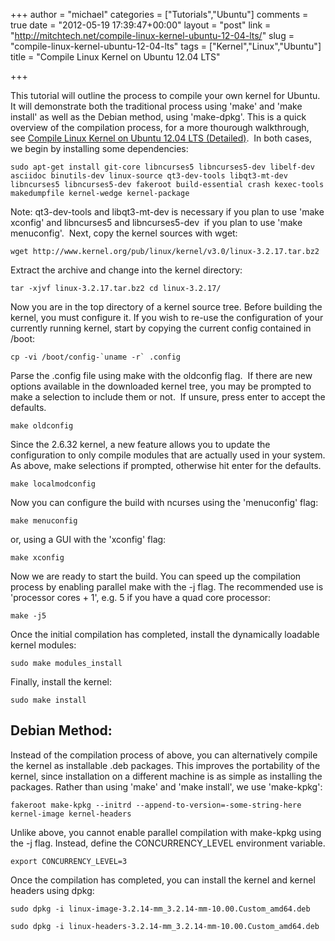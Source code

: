 +++
author = "michael"
categories = ["Tutorials","Ubuntu"]
comments = true
date = "2012-05-19 17:39:47+00:00"
layout = "post"
link = "http://mitchtech.net/compile-linux-kernel-ubuntu-12-04-lts/"
slug = "compile-linux-kernel-ubuntu-12-04-lts"
tags = ["Kernel","Linux","Ubuntu"]
title = "Compile Linux Kernel on Ubuntu 12.04 LTS"

+++

This tutorial will outline the process to compile your own kernel for Ubuntu. It will demonstrate both the traditional process using 'make' and 'make install' as well as the Debian method, using 'make-dpkg'. This is a quick overview of the compilation process, for a more thourough walkthrough, see [Compile Linux Kernel on Ubuntu 12.04 LTS (Detailed)](http://mitchtech.net/compile-linux-kernel-on-ubuntu-12-04-lts-detailed/).  In both cases, we begin by installing some dependencies:

```
sudo apt-get install git-core libncurses5 libncurses5-dev libelf-dev asciidoc binutils-dev linux-source qt3-dev-tools libqt3-mt-dev libncurses5 libncurses5-dev fakeroot build-essential crash kexec-tools makedumpfile kernel-wedge kernel-package
```

Note: qt3-dev-tools and libqt3-mt-dev is necessary if you plan to use 'make xconfig' and libncurses5 and libncurses5-dev  if you plan to use 'make menuconfig'.  Next, copy the kernel sources with wget:

```
wget http://www.kernel.org/pub/linux/kernel/v3.0/linux-3.2.17.tar.bz2
```

Extract the archive and change into the kernel directory:

```
tar -xjvf linux-3.2.17.tar.bz2 cd linux-3.2.17/
```

Now you are in the top directory of a kernel source tree. Before building the kernel, you must configure it. If you wish to re-use the configuration of your currently running kernel, start by copying the current config contained in /boot:

```
cp -vi /boot/config-`uname -r` .config
```

Parse the .config file using make with the oldconfig flag.  If there are new options available in the downloaded kernel tree, you may be prompted to make a selection to include them or not.  If unsure, press enter to accept the defaults.

```
make oldconfig
```

Since the 2.6.32 kernel, a new feature allows you to update the configuration to only compile modules that are actually used in your system. As above, make selections if prompted, otherwise hit enter for the defaults.

```
make localmodconfig
```

Now you can configure the build with ncurses using the 'menuconfig' flag:

```
make menuconfig
```

or, using a GUI with the 'xconfig' flag:

```
make xconfig
```

Now we are ready to start the build. You can speed up the compilation process by enabling parallel make with the -j flag. The recommended use is 'processor cores + 1', e.g. 5 if you have a quad core processor:

```
make -j5
```

Once the initial compilation has completed, install the dynamically loadable kernel modules:

```
sudo make modules_install
```

Finally, install the kernel:

```
sudo make install
```

## Debian Method:

Instead of the compilation process of above, you can alternatively compile the kernel as installable .deb packages. This improves the portability of the kernel, since installation on a different machine is as simple as installing the packages. Rather than using 'make' and 'make install', we use 'make-kpkg':

```
fakeroot make-kpkg --initrd --append-to-version=-some-string-here kernel-image kernel-headers
```

Unlike above, you cannot enable parallel compilation with make-kpkg using the -j flag. Instead, define the CONCURRENCY_LEVEL environment variable.

```
export CONCURRENCY_LEVEL=3
```

Once the compilation has completed, you can install the kernel and kernel headers using dpkg:

```
sudo dpkg -i linux-image-3.2.14-mm_3.2.14-mm-10.00.Custom_amd64.deb

sudo dpkg -i linux-headers-3.2.14-mm_3.2.14-mm-10.00.Custom_amd64.deb
```
